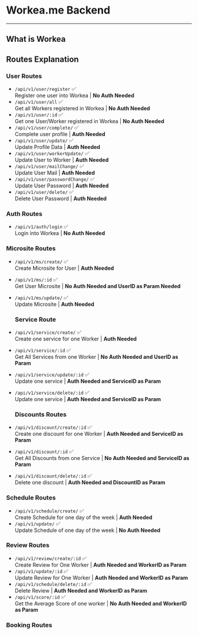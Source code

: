 # Workea.me Backend

---

## What is Workea

## Routes Explanation

### User Routes

- `/api/v1/user/register` ✅\
  Register one user into Workea | **No Auth Needed**
- `/api/v1/user/all` ✅\
  Get all Workers registered in Workea | **No Auth Needed**
- `/api/v1/user/:id` ✅\
  Get one User/Worker registered in Workea | **No Auth Needed**
- `/api/v1/user/complete/` ✅\
  Complete user profile | **Auth Needed**
- `/api/v1/user/update/` ✅\
  Update Profile Data | **Auth Needed**
- `/api/v1/user/workerUpdate/` ✅\
  Update User to Worker | **Auth Needed**
- `/api/v1/user/mailChange/` ✅\
  Update User Mail | **Auth Needed**
- `/api/v1/user/passwordChange/` ✅\
  Update User Password | **Auth Needed**
- `/api/v1/user/delete/` ✅\
  Delete User Password | **Auth Needed**

### Auth Routes

- `/api/v1/auth/login` ✅\
  Login into Workea | **No Auth Needed**

### Microsite Routes

- `/api/v1/ms/create/` ✅\
  Create Microsite for User | **Auth Needed**
- `/api/v1/ms/:id` ✅\
  Get User Microsite | **No Auth Needed and UserID as Param Needed**
- `/api/v1/ms/update/` ✅\
  Update Microsite | **Auth Needed**

  ### Service Route

- `/api/v1/service/create/` ✅\
  Create one service for one Worker | **Auth Needed**
- `/api/v1/service/:id` ✅\
  Get All Services from one Worker | **No Auth Needed and UserID as Param**
- `/api/v1/service/update/:id` ✅\
  Update one service | **Auth Needed and ServiceID as Param**
- `/api/v1/service/delete/:id` ✅\
  Update one service | **Auth Needed and ServiceID as Param**

  ### Discounts Routes

- `/api/v1/discount/create/:id` ✅\
  Create one discount for one Worker | **Auth Needed and ServiceID as Param**
- `/api/v1/discount/:id` ✅\
  Get All Discounts from one Service | **No Auth Needed and ServiceID as Param**
- `/api/v1/discount/delete/:id` ✅\
  Delete one discount | **Auth Needed and DiscountID as Param**

### Schedule Routes

- `/api/v1/schedule/create/` ✅\
  Create Schedule for one day of the week | **Auth Needed**
- `/api/v1/update/` ✅\
  Update Schedule of one day of the week | **No Auth Needed**

### Review Routes

- `/api/v1/review/create/:id` ✅\
  Create Review for One Worker | **Auth Needed and WorkerID as Param**
- `/api/v1/update/:id` ✅\
  Update Review for One Worker | **Auth Needed and WorkerID as Param**
- `/api/v1/schedule/delete/:id` ✅\
  Delete Review | **Auth Needed and WorkerID as Param**
- `/api/v1/score/:id` ✅\
  Get the Average Score of one worker | **No Auth Needed and WorkerID as Param**

### Booking Routes
